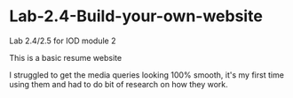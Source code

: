 # Lab-2.4-Build-your-own-website

Lab 2.4/2.5 for IOD module 2

This is a basic resume website

I struggled to get the media queries looking 100% smooth, it's my first time using them and had to do bit of research on how they work.
